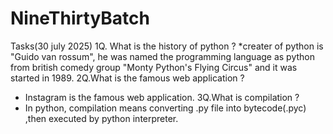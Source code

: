 # NineThirtyBatch
Tasks(30 july 2025)
1Q. What is the history of python ?
*creater of python is "Guido van rossum", he was named the programming language as python from british comedy group "Monty Python's Flying Circus" and it was started in 1989.
2Q.What is the famous web application ?
* Instagram is the famous web application.
3Q.What is compilation ?
* In python, compilation means converting .py file into bytecode(.pyc) ,then executed by python interpreter.
